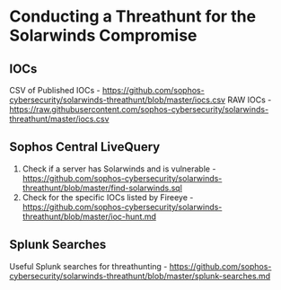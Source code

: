 # Conducting a Threathunt for the Solarwinds Compromise 

## IOCs

CSV of Published IOCs - https://github.com/sophos-cybersecurity/solarwinds-threathunt/blob/master/iocs.csv
RAW IOCs - https://raw.githubusercontent.com/sophos-cybersecurity/solarwinds-threathunt/master/iocs.csv

## Sophos Central LiveQuery

1. Check if a server has Solarwinds and is vulnerable  - https://github.com/sophos-cybersecurity/solarwinds-threathunt/blob/master/find-solarwinds.sql
2. Check for the specific IOCs listed by Fireeye - https://github.com/sophos-cybersecurity/solarwinds-threathunt/blob/master/ioc-hunt.md

## Splunk Searches

Useful Splunk searches for threathunting - https://github.com/sophos-cybersecurity/solarwinds-threathunt/blob/master/splunk-searches.md


